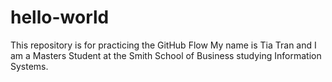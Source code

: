 # hello-world
This repository is for practicing the GitHub Flow
My name is Tia Tran and I am a Masters Student at the Smith School of Business studying Information Systems. 

